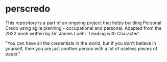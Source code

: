 # perscredo
This repository is a part of an ongoing project that helps building Personal Credo using agile planning - occupational and personal.
Adapted from the 2022 book written by Dr. James Loehr 'Leading with Character'.

"You can have all the credentials in the world,
but if you don't believe in yourself, then you are just another person
with a lot of useless pieces of paper."
